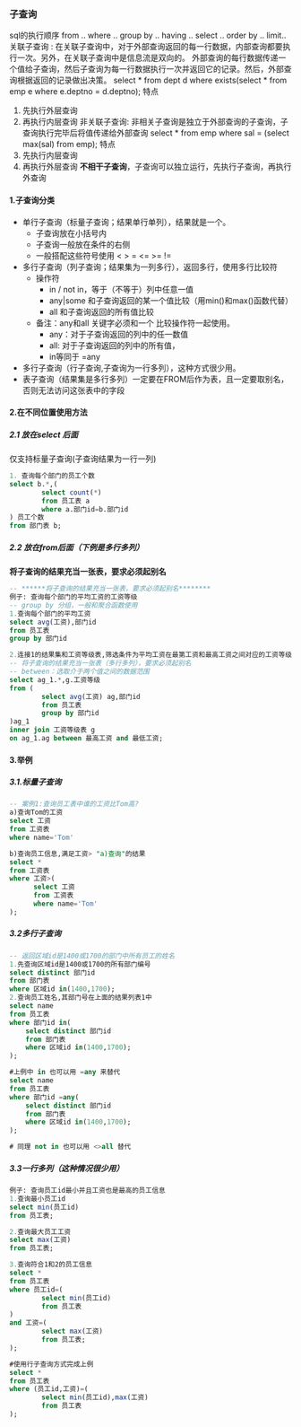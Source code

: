 ### 子查询
sql的执行顺序
from .. where .. group by .. having .. select .. order by ..  limit..
关联子查询 :
在关联子查询中，对于外部查询返回的每一行数据，内部查询都要执行一次。另外，在关联子查询中是信息流是双向的。
外部查询的每行数据传递一个值给子查询，然后子查询为每一行数据执行一次并返回它的记录。然后，外部查询根据返回的记录做出决策。
select * from dept d where exists(select * from emp e where e.deptno = d.deptno);
特点
1. 先执行外层查询
2. 再执行内层查询
非关联子查询:
非相关子查询是独立于外部查询的子查询，子查询执行完毕后将值传递给外部查询
select * from emp where sal = (select max(sal) from emp);
特点
1. 先执行内层查询
2. 再执行外层查询
**不相干子查询**，子查询可以独立运行，先执行子查询，再执行外查询
#### 1.子查询分类
* 单行子查询（标量子查询；结果单行单列），结果就是一个。
    * 子查询放在小括号内
    * 子查询一般放在条件的右侧
    * 一般搭配这些符号使用 < > = <= >= !=
* 多行子查询（列子查询；结果集为一列多行），返回多行，使用多行比较符
    * 操作符
        * in / not in，等于（不等于）列中任意一值
        * any|some 和子查询返回的某一个值比较（用min()和max()函数代替）
        * all 和子查询返回的所有值比较
    * 备注：any和all 关键字必须和一个  比较操作符一起使用。
        * any：对于子查询返回的列中的任一数值
        * all: 对于子查询返回的列中的所有值，
        * in等同于  =any
* 多行子查询（行子查询,子查询为一行多列），这种方式很少用。
* 表子查询（结果集是多行多列）一定要在FROM后作为表，且一定要取别名，否则无法访问这张表中的字段
#### 2.在不同位置使用方法
##### 2.1 放在select 后面
仅支持标量子查询(子查询结果为一行一列)
```sql
1. 查询每个部门的员工个数
select b.*,(
        select count(*)
        from 员工表 a
        where a.部门id=b.部门id
) 员工个数
from 部门表 b;
```
##### 2.2 放在from后面（下例是多行多列）
**将子查询的结果充当一张表，要求必须起别名**
```sql
-- ******将子查询的结果充当一张表，要求必须起别名********
例子: 查询每个部门的平均工资的工资等级
-- group by 分组，一般和聚合函数使用
1.查询每个部门的平均工资
select avg(工资),部门id
from 员工表
group by 部门id

2.连接1的结果集和工资等级表,筛选条件为平均工资在最第工资和最高工资之间对应的工资等级.
-- 将子查询的结果充当一张表（多行多列），要求必须起别名
-- between：选取介于两个值之间的数据范围
select ag_1.*,g.工资等级
from (
        select avg(工资) ag,部门id
        from 员工表
        group by 部门id
)ag_1
inner join 工资等级表 g
on ag_1.ag between 最高工资 and 最低工资;
```



#### 3.举例
##### 3.1.标量子查询
```sql
-- 案例1:查询员工表中谁的工资比Tom高?
a)查询Tom的工资
select 工资
from 工资表
where name='Tom'

b)查询员工信息,满足工资> "a)查询"的结果
select * 
from 工资表
where 工资>(
      select 工资
      from 工资表
      where name='Tom'
);

```
##### 3.2多行子查询
```sql
-- 返回区域id是1400或1700的部门中所有员工的姓名
1.先查询区域id是1400或1700的所有部门编号
select distinct 部门id
from 部门表
where 区域id in(1400,1700);
2.查询员工姓名,其部门号在上面的结果列表1中
select name
from 员工表
where 部门id in(
    select distinct 部门id
    from 部门表
    where 区域id in(1400,1700);
);

#上例中 in 也可以用 =any 来替代
select name
from 员工表
where 部门id =any(
    select distinct 部门id
    from 部门表
    where 区域id in(1400,1700);
);

# 同理 not in 也可以用 <>all 替代
```
##### 3.3一行多列（这种情况很少用）
```sql
例子: 查询员工id最小并且工资也是最高的员工信息
1.查询最小员工id
select min(员工id)
from 员工表;

2.查询最大员工工资
select max(工资)
from 员工表;

3.查询符合1和2的员工信息
select *
from 员工表
where 员工id=(
        select min(员工id)
        from 员工表
)
and 工资=(
        select max(工资)
        from 员工表;
);

#使用行子查询方式完成上例
select * 
from 员工表
where (员工id,工资)=(
        select min(员工id),max(工资)
        from 员工表
);
```